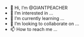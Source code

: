 - 👋 Hi, I’m @GIANTPEACHER
- 👀 I’m interested in ...
- 🌱 I’m currently learning ...
- 💞️ I’m looking to collaborate on ...
- 📫 How to reach me ...

<!---
GIANTPEACHER/GIANTPEACHER is a ✨ special ✨ repository because its `README.md` (this file) appears on your GitHub profile.
You can click the Preview link to take a look at your changes.
--->
